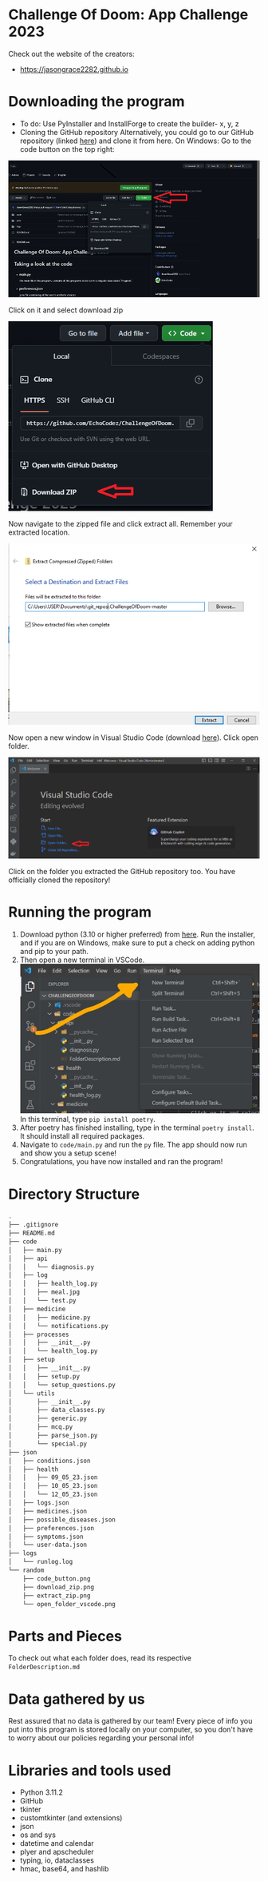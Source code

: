 # Challenge Of Doom: App Challenge 2023
Check out the website of the creators:
- https://jasongrace2282.github.io

# Downloading the program
- To do: Use PyInstaller and InstallForge to create the builder- 
    x, y, z
- Cloning the GitHub repository
Alternatively, you could go to our GitHub repository (linked <a href=https://github.com/EchoCodez/ChallengeOfDoom>here</a>) and clone it from here.
On Windows:
Go to the code button on the top right:

![Code Button](images/code_button.png)

Click on it and select download zip

![Download Zip](images/download_zip.png)

Now navigate to the zipped file and click extract all. Remember your extracted location.

![Save Extraction Location](images/extract_zip.png)

Now open a new window in Visual Studio Code (download [here](https://code.visualstudio.com/download)). Click open folder.

![Open New Folder in VS Code](images/open_folder_vscode.png)

Click on the folder you extracted the GitHub repository too. You have officially cloned the repository!

# Running the program
1. Download python (3.10 or higher preferred) from [here](https://www.python.org/downloads/). Run the installer, and if you are on Windows, make sure to put a check on adding python and pip to your path.
2. Then open a new terminal in VSCode. ![Open Terminal in VS Code](images/create_new_terminal.jpg)  In this terminal, type `pip install poetry`.
3. After poetry has finished installing, type in the terminal `poetry install`. It should install all required packages.
4. Navigate to `code/main.py` and run the `py` file. The app should now run and show you a setup scene!
5. Congratulations, you have now installed and ran the program!

# Directory Structure
```bash
.
├── .gitignore
├── README.md
├── code
│   ├── main.py
│   ├── api
│   │   └── diagnosis.py
│   ├── log
│   │   ├── health_log.py
│   │   ├── meal.jpg
│   │   └── test.py
│   ├── medicine
│   │   ├── medicine.py
│   │   └── notifications.py
│   ├── processes
│   │   ├── __init__.py
│   │   └── health_log.py
│   ├── setup
│   │   ├── __init__.py
│   │   ├── setup.py
│   │   └── setup_questions.py
│   └── utils
│       ├── __init__.py
│       ├── data_classes.py
│       ├── generic.py
│       ├── mcq.py
│       ├── parse_json.py
│       └── special.py
├── json
│   ├── conditions.json
│   ├── health
│   │   ├── 09_05_23.json
│   │   ├── 10_05_23.json
│   │   └── 12_05_23.json
│   ├── logs.json
│   ├── medicines.json
│   ├── possible_diseases.json
│   ├── preferences.json
│   ├── symptoms.json
│   └── user-data.json
├── logs
│   └── runlog.log
└── random
    ├── code_button.png
    ├── download_zip.png
    ├── extract_zip.png
    └── open_folder_vscode.png
```

# Parts and Pieces
To check out what each folder does, read its respective `FolderDescription.md`

# Data gathered by us
Rest assured that no data is gathered by our team! Every piece of info you put into this program is stored locally on your computer, so you don't have to worry about our policies regarding your personal info!

# Libraries and tools used
- Python 3.11.2
- GitHub
- tkinter
- customtkinter (and extensions)
- json
- os and sys
- datetime and calendar
- plyer and apscheduler
- typing, io, dataclasses
- hmac, base64, and hashlib
